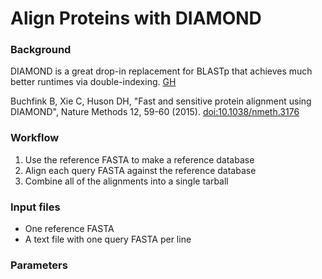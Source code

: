 # Align Proteins with DIAMOND

### Background 

DIAMOND is a great drop-in replacement for BLASTp that achieves much better runtimes via double-indexing. 
[GH](https://github.com/bbuchfink/diamond)

Buchfink B, Xie C, Huson DH, "Fast and sensitive protein alignment using DIAMOND", Nature Methods 12, 59-60 (2015). 
[doi:10.1038/nmeth.3176](https://doi.org/10.1038/nmeth.3176)

### Workflow

  1. Use the reference FASTA to make a reference database
  2. Align each query FASTA against the reference database
  3. Combine all of the alignments into a single tarball

### Input files

  * One reference FASTA
  * A text file with one query FASTA per line

### Parameters
